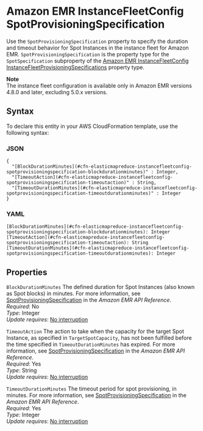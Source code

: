 # Amazon EMR InstanceFleetConfig SpotProvisioningSpecification<a name="aws-properties-elasticmapreduce-instancefleetconfig-spotprovisioningspecification"></a>

Use the `SpotProvisioningSpecification` property to specify the duration and timeout behavior for Spot Instances in the instance fleet for Amazon EMR\. `SpotProvisioningSpecification` is the property type for the `SpotSpecification` subproperty of the [Amazon EMR InstanceFleetConfig InstanceFleetProvisioningSpecifications](aws-properties-elasticmapreduce-instancefleetconfig-instancefleetprovisioningspecifications.md) property type\.

**Note**  
The instance fleet configuration is available only in Amazon EMR versions 4\.8\.0 and later, excluding 5\.0\.x versions\.

## Syntax<a name="aws-properties-elasticmapreduce-instancefleetconfig-spotprovisioningspecification-syntax"></a>

To declare this entity in your AWS CloudFormation template, use the following syntax:

### JSON<a name="aws-properties-elasticmapreduce-instancefleetconfig-spotprovisioningspecification-syntax.json"></a>

```
{
  "[BlockDurationMinutes](#cfn-elasticmapreduce-instancefleetconfig-spotprovisioningspecification-blockdurationminutes)" : Integer,
  "[TimeoutAction](#cfn-elasticmapreduce-instancefleetconfig-spotprovisioningspecification-timeoutaction)" : String,
  "[TimeoutDurationMinutes](#cfn-elasticmapreduce-instancefleetconfig-spotprovisioningspecification-timeoutdurationminutes)" : Integer
}
```

### YAML<a name="aws-properties-elasticmapreduce-instancefleetconfig-spotprovisioningspecification-syntax.yaml"></a>

```
[BlockDurationMinutes](#cfn-elasticmapreduce-instancefleetconfig-spotprovisioningspecification-blockdurationminutes): Integer
[TimeoutAction](#cfn-elasticmapreduce-instancefleetconfig-spotprovisioningspecification-timeoutaction): String
[TimeoutDurationMinutes](#cfn-elasticmapreduce-instancefleetconfig-spotprovisioningspecification-timeoutdurationminutes): Integer
```

## Properties<a name="aws-properties-elasticmapreduce-instancefleetconfig-spotprovisioningspecification-properties"></a>

`BlockDurationMinutes`  <a name="cfn-elasticmapreduce-instancefleetconfig-spotprovisioningspecification-blockdurationminutes"></a>
The defined duration for Spot Instances \(also known as Spot blocks\) in minutes\. For more information, see [SpotProvisioningSpecification](https://docs.aws.amazon.com/ElasticMapReduce/latest/API/API_SpotProvisioningSpecification.html) in the *Amazon EMR API Reference*\.  
*Required*: No  
*Type*: Integer  
*Update requires*: [No interruption](using-cfn-updating-stacks-update-behaviors.md#update-no-interrupt)

`TimeoutAction`  <a name="cfn-elasticmapreduce-instancefleetconfig-spotprovisioningspecification-timeoutaction"></a>
The action to take when the capacity for the target Spot Instance, as specified in `TargetSpotCapacity`, has not been fulfilled before the time specified in `TimeoutDurationMinutes` has expired\. For more information, see [SpotProvisioningSpecification](https://docs.aws.amazon.com/ElasticMapReduce/latest/API/API_SpotProvisioningSpecification.html) in the *Amazon EMR API Reference*\.  
*Required*: Yes  
*Type*: String  
*Update requires*: [No interruption](using-cfn-updating-stacks-update-behaviors.md#update-no-interrupt)

`TimeoutDurationMinutes`  <a name="cfn-elasticmapreduce-instancefleetconfig-spotprovisioningspecification-timeoutdurationminutes"></a>
The timeout period for spot provisioning, in minutes\. For more information, see [SpotProvisioningSpecification](https://docs.aws.amazon.com/ElasticMapReduce/latest/API/API_SpotProvisioningSpecification.html) in the *Amazon EMR API Reference*\.  
*Required*: Yes  
*Type*: Integer  
*Update requires*: [No interruption](using-cfn-updating-stacks-update-behaviors.md#update-no-interrupt)